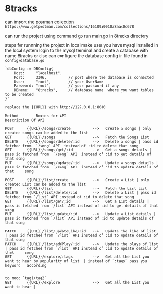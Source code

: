 # 8tracks
  can import the postman collection
    `https://www.getpostman.com/collections/16109a0010a8aac0c678`

  can run the project using command  go run main.go in 8tracks directory

  steps for runnning the project in local 
    make user you have mysql installed in the local system
    login to the mysql terminal and create a database with name 8tracks or else can configure the database config in file found in 
    `config/database.go`

    `dbConfig := DBConfig{
		Host:     "localhost",
		Port:     3306,          // port where the database is connected
		User:     "root",        // your UserName
		Password: "root",        // your password if any
		DBName:   "8tracks",     // database name  where you want tables to be created
	}`
    
    replace the {{URL}} with http://127.0.0.1:8080

    Method        Routes for API                                     Description Of API

    POST      {{URL}}/songs/create          -->   Create a songs | only created songs can be added to the list 
    GET       {{URL}}/songs                 -->   Fetch the Songs List 
    DELETE    {{URL}}/songs/delete/:id      -->   Delete a songs | pass id fetched from  `/song` API  instead of :id to delete that song
    GET       {{URL}}/songs/get/:id         -->   Get a songs details | pass id fetched from  `/song` API  instead of :id to get details of that song
    PUT       {{URL}}/songs/update/:id      -->   Update a songs details | pass id fetched from  `/song` API  instead of :id to update details of that     song
    
    POST      {{URL}}/list/create           -->   Create a List | only created List can be added to the list
    GET       {{URL}}/list                  -->   Fetch the List List
    DELETE    {{URL}}/list/delete/:id       -->   Delete a List | pass id fetched from `/list` API instead of :id to delete that song
    GET       {{URL}}/list/get/:id          -->   Get a List details | pass id fetched from `/list` API instead of :id to get details of that song
    PUT       {{URL}}/list/update/:id       -->   Update a List details | pass id fetched from `/list` API instead of :id to update details of that song
    
    PATCH     {{URL}}/list/updateLike/:id   -->   Update the like of list | pass id fetched from `/list` API instead of :id to update details of that song
    PATCH     {{URL}}/list/addPlay/:id      -->   Update the plays of list | pass id fetched from `/list` API instead of :id to update details of that     song
    GET       {{URL}}/explore/:tags         -->   Get all the List you want to hear by popularity of list  | instead of `:tags` pass you keyword   according 
    
                                                                                                                            to mood `tag1+tag2`  
    GET       {{URL}}/explore               -->   Get all the List you want to hear |
